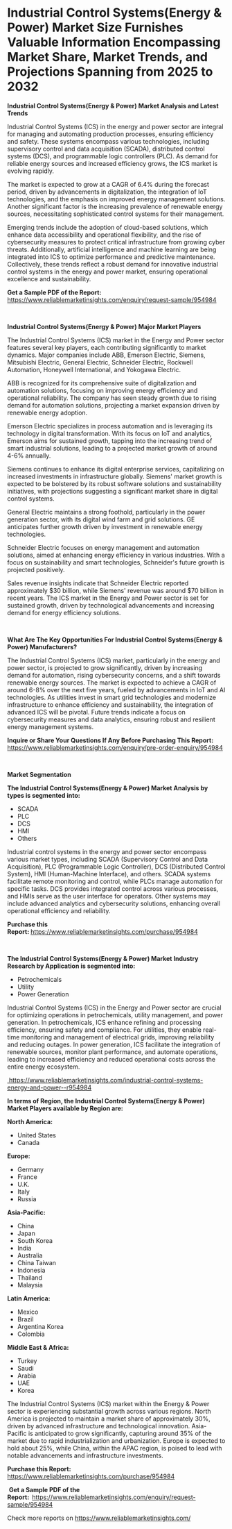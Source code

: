 <p><h1>Industrial Control Systems(Energy & Power) Market Size Furnishes Valuable Information Encompassing Market Share, Market Trends, and Projections Spanning from 2025 to 2032</h1></p><p><strong>Industrial Control Systems(Energy & Power) Market Analysis and Latest Trends</strong></p>
<p><p>Industrial Control Systems (ICS) in the energy and power sector are integral for managing and automating production processes, ensuring efficiency and safety. These systems encompass various technologies, including supervisory control and data acquisition (SCADA), distributed control systems (DCS), and programmable logic controllers (PLC). As demand for reliable energy sources and increased efficiency grows, the ICS market is evolving rapidly.</p><p>The market is expected to grow at a CAGR of 6.4% during the forecast period, driven by advancements in digitalization, the integration of IoT technologies, and the emphasis on improved energy management solutions. Another significant factor is the increasing prevalence of renewable energy sources, necessitating sophisticated control systems for their management. </p><p>Emerging trends include the adoption of cloud-based solutions, which enhance data accessibility and operational flexibility, and the rise of cybersecurity measures to protect critical infrastructure from growing cyber threats. Additionally, artificial intelligence and machine learning are being integrated into ICS to optimize performance and predictive maintenance. Collectively, these trends reflect a robust demand for innovative industrial control systems in the energy and power market, ensuring operational excellence and sustainability.</p></p>
<p><strong>Get a Sample PDF of the Report:&nbsp;</strong> <a href="https://www.reliablemarketinsights.com/enquiry/request-sample/954984?utm_campaign=1894&utm_medium=2&utm_source=Github&utm_content=ia&utm_term=11042025&utm_id=industrial-control-systemsenergy-power">https://www.reliablemarketinsights.com/enquiry/request-sample/954984</a></p>
<p>&nbsp;</p>
<p><strong>Industrial Control Systems(Energy & Power) Major Market Players</strong></p>
<p><p>The Industrial Control Systems (ICS) market in the Energy and Power sector features several key players, each contributing significantly to market dynamics. Major companies include ABB, Emerson Electric, Siemens, Mitsubishi Electric, General Electric, Schneider Electric, Rockwell Automation, Honeywell International, and Yokogawa Electric.</p><p>ABB is recognized for its comprehensive suite of digitalization and automation solutions, focusing on improving energy efficiency and operational reliability. The company has seen steady growth due to rising demand for automation solutions, projecting a market expansion driven by renewable energy adoption.</p><p>Emerson Electric specializes in process automation and is leveraging its technology in digital transformation. With its focus on IoT and analytics, Emerson aims for sustained growth, tapping into the increasing trend of smart industrial solutions, leading to a projected market growth of around 4-6% annually.</p><p>Siemens continues to enhance its digital enterprise services, capitalizing on increased investments in infrastructure globally. Siemens' market growth is expected to be bolstered by its robust software solutions and sustainability initiatives, with projections suggesting a significant market share in digital control systems.</p><p>General Electric maintains a strong foothold, particularly in the power generation sector, with its digital wind farm and grid solutions. GE anticipates further growth driven by investment in renewable energy technologies.</p><p>Schneider Electric focuses on energy management and automation solutions, aimed at enhancing energy efficiency in various industries. With a focus on sustainability and smart technologies, Schneider's future growth is projected positively.</p><p>Sales revenue insights indicate that Schneider Electric reported approximately $30 billion, while Siemens' revenue was around $70 billion in recent years. The ICS market in the Energy and Power sector is set for sustained growth, driven by technological advancements and increasing demand for energy efficiency solutions.</p></p>
<p>&nbsp;</p>
<p><strong>What Are The Key Opportunities For Industrial Control Systems(Energy & Power) Manufacturers?</strong></p>
<p><p>The Industrial Control Systems (ICS) market, particularly in the energy and power sector, is projected to grow significantly, driven by increasing demand for automation, rising cybersecurity concerns, and a shift towards renewable energy sources. The market is expected to achieve a CAGR of around 6-8% over the next five years, fueled by advancements in IoT and AI technologies. As utilities invest in smart grid technologies and modernize infrastructure to enhance efficiency and sustainability, the integration of advanced ICS will be pivotal. Future trends indicate a focus on cybersecurity measures and data analytics, ensuring robust and resilient energy management systems.</p></p>
<p><strong>Inquire or Share Your Questions If Any Before Purchasing This Report:</strong> <a href="https://www.reliablemarketinsights.com/enquiry/pre-order-enquiry/954984?utm_campaign=1894&utm_medium=2&utm_source=Github&utm_content=ia&utm_term=11042025&utm_id=industrial-control-systemsenergy-power">https://www.reliablemarketinsights.com/enquiry/pre-order-enquiry/954984</a></p>
<p>&nbsp;</p>
<p><strong>Market Segmentation</strong></p>
<p><strong>The Industrial Control Systems(Energy & Power) Market Analysis by types is segmented into:</strong></p>
<p><ul><li>SCADA</li><li>PLC</li><li>DCS</li><li>HMI</li><li>Others</li></ul></p>
<p><p>Industrial control systems in the energy and power sector encompass various market types, including SCADA (Supervisory Control and Data Acquisition), PLC (Programmable Logic Controller), DCS (Distributed Control System), HMI (Human-Machine Interface), and others. SCADA systems facilitate remote monitoring and control, while PLCs manage automation for specific tasks. DCS provides integrated control across various processes, and HMIs serve as the user interface for operators. Other systems may include advanced analytics and cybersecurity solutions, enhancing overall operational efficiency and reliability.</p></p>
<p><strong>Purchase this Report:&nbsp;</strong><a href="https://www.reliablemarketinsights.com/purchase/954984?utm_campaign=1894&utm_medium=2&utm_source=Github&utm_content=ia&utm_term=11042025&utm_id=industrial-control-systemsenergy-power">https://www.reliablemarketinsights.com/purchase/954984</a></p>
<p>&nbsp;</p>
<p><strong>The Industrial Control Systems(Energy & Power) Market Industry Research by Application is segmented into:</strong></p>
<p><ul><li>Petrochemicals</li><li>Utility</li><li>Power Generation</li></ul></p>
<p><p>Industrial Control Systems (ICS) in the Energy and Power sector are crucial for optimizing operations in petrochemicals, utility management, and power generation. In petrochemicals, ICS enhance refining and processing efficiency, ensuring safety and compliance. For utilities, they enable real-time monitoring and management of electrical grids, improving reliability and reducing outages. In power generation, ICS facilitate the integration of renewable sources, monitor plant performance, and automate operations, leading to increased efficiency and reduced operational costs across the entire energy ecosystem.</p></p>
<p><a href="https://www.reliablemarketinsights.com/industrial-control-systems-energy-and-power--r954984?utm_campaign=1894&utm_medium=2&utm_source=Github&utm_content=ia&utm_term=11042025&utm_id=industrial-control-systemsenergy-power">&nbsp;https://www.reliablemarketinsights.com/industrial-control-systems-energy-and-power--r954984</a></p>
<p><strong>In terms of Region, the Industrial Control Systems(Energy & Power) Market Players available by Region are:</strong></p>
<p>
    <p> <strong> North America: </strong>
        <ul>
            <li>United States</li>
            <li>Canada</li>
        </ul>
        </p> 
    <p> <strong> Europe: </strong>
        <ul>
            <li>Germany</li>
            <li>France</li>
            <li>U.K.</li>
            <li>Italy</li>
            <li>Russia</li>
        </ul>
        </p> 
    <p> <strong> Asia-Pacific: </strong>
        <ul>
            <li>China</li>
            <li>Japan</li>
            <li>South Korea</li>
            <li>India</li>
            <li>Australia</li>
            <li>China Taiwan</li>
            <li>Indonesia</li>
            <li>Thailand</li>
            <li>Malaysia</li>
        </ul>
        </p> 
    <p> <strong> Latin America: </strong>
        <ul>
            <li>Mexico</li>
            <li>Brazil</li>
            <li>Argentina Korea</li>
            <li>Colombia</li>
        </ul>
        </p> 
    <p> <strong> Middle East & Africa: </strong>
        <ul>
            <li>Turkey</li>
            <li>Saudi</li>
            <li>Arabia</li>
            <li>UAE</li>
            <li>Korea</li>
        </ul>
    </p>
    </p>
<p><p>The Industrial Control Systems (ICS) market within the Energy & Power sector is experiencing substantial growth across various regions. North America is projected to maintain a market share of approximately 30%, driven by advanced infrastructure and technological innovation. Asia-Pacific is anticipated to grow significantly, capturing around 35% of the market due to rapid industrialization and urbanization. Europe is expected to hold about 25%, while China, within the APAC region, is poised to lead with notable advancements and infrastructure investments.</p></p>
<p><strong>Purchase this Report: </strong><a href="https://www.reliablemarketinsights.com/purchase/954984?utm_campaign=1894&utm_medium=2&utm_source=Github&utm_content=ia&utm_term=11042025&utm_id=industrial-control-systemsenergy-power">https://www.reliablemarketinsights.com/purchase/954984</a></p>
<p>&nbsp;<strong>Get a Sample PDF of the Report:&nbsp;&nbsp;</strong><a href="https://www.reliablemarketinsights.com/enquiry/request-sample/954984?utm_campaign=1894&utm_medium=2&utm_source=Github&utm_content=ia&utm_term=11042025&utm_id=industrial-control-systemsenergy-power">https://www.reliablemarketinsights.com/enquiry/request-sample/954984</a></p>
<p><strong></strong></p>
<p>Check more reports on <a href="https://www.reliablemarketinsights.com/?utm_campaign=1894&utm_medium=2&utm_source=Github&utm_content=ia&utm_term=11042025&utm_id=industrial-control-systemsenergy-power">https://www.reliablemarketinsights.com/</a></p>